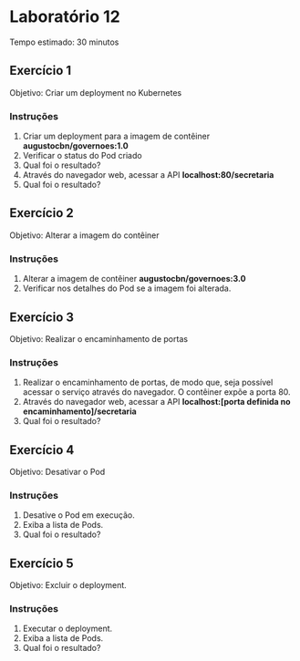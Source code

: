 # Laboratório 12

Tempo estimado: 30 minutos

## Exercício 1
 
Objetivo: Criar um deployment no Kubernetes

### Instruções

<ol>
    <li> Criar um deployment para a imagem de contêiner <b>augustocbn/governoes:1.0</b>
    <li> Verificar o status do Pod criado</b>
    <li> Qual foi o resultado?
    <li> Através do navegador web, acessar a API <b>localhost:80/secretaria</b>
    <li> Qual foi o resultado?
</ol>

## Exercício 2
 
Objetivo: Alterar a imagem do contêiner

### Instruções

<ol>
    <li> Alterar a imagem de contêiner <b>augustocbn/governoes:3.0</b>
    <li> Verificar nos detalhes do Pod se a imagem foi alterada.</b>
</ol>

## Exercício 3
 
Objetivo: Realizar o encaminhamento de portas

### Instruções

<ol>
    <li> Realizar o encaminhamento de portas, de modo que, seja possível acessar o serviço através do navegador. O contêiner expõe a porta 80.
    <li> Através do navegador web, acessar a API <b>localhost:[porta definida no encaminhamento]/secretaria</b>
    <li> Qual foi o resultado?
</ol>

## Exercício 4
 
Objetivo: Desativar o Pod

### Instruções

<ol>
    <li> Desative o Pod em execução.
    <li> Exiba a lista de Pods.
    <li> Qual foi o resultado?
</ol>

## Exercício 5
 
Objetivo: Excluir o deployment.

### Instruções

<ol>
    <li> Executar o deployment.
    <li> Exiba a lista de Pods.
    <li> Qual foi o resultado?
</ol>